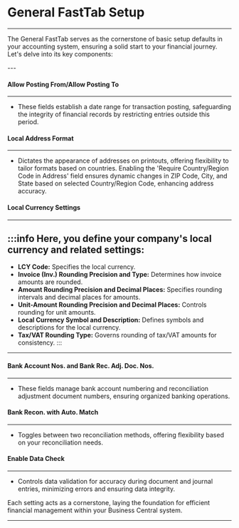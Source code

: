 # General FastTab Setup
---

<div class="customized-intro-container" id="introduction">
    <p>The General FastTab serves as the cornerstone of basic setup defaults in your accounting system, ensuring a solid start to your financial journey. Let's delve into its key components:</p>
</div>
---

#### Allow Posting From/Allow Posting To
---
- These fields establish a date range for transaction posting, safeguarding the integrity of financial records by restricting entries outside this period.

#### Local Address Format
---
- Dictates the appearance of addresses on printouts, offering flexibility to tailor formats based on countries. Enabling the 'Require Country/Region Code in Address' field ensures dynamic changes in ZIP Code, City, and State based on selected Country/Region Code, enhancing address accuracy.

#### Local Currency Settings
---

:::info Here, you define your company's local currency and related settings:
---
- **LCY Code:** Specifies the local currency.
- **Invoice (Inv.) Rounding Precision and Type:** Determines how invoice amounts are rounded.
- **Amount Rounding Precision and Decimal Places:** Specifies rounding intervals and decimal places for amounts.
- **Unit-Amount Rounding Precision and Decimal Places:** Controls rounding for unit amounts.
- **Local Currency Symbol and Description:** Defines symbols and descriptions for the local currency.
- **Tax/VAT Rounding Type:** Governs rounding of tax/VAT amounts for consistency.
:::
---

#### Bank Account Nos. and Bank Rec. Adj. Doc. Nos.
---
- These fields manage bank account numbering and reconciliation adjustment document numbers, ensuring organized banking operations.

#### Bank Recon. with Auto. Match
---
- Toggles between two reconciliation methods, offering flexibility based on your reconciliation needs.

#### Enable Data Check
---
- Controls data validation for accuracy during document and journal entries, minimizing errors and ensuring data integrity.

Each setting acts as a cornerstone, laying the foundation for efficient financial management within your Business Central system.

---
